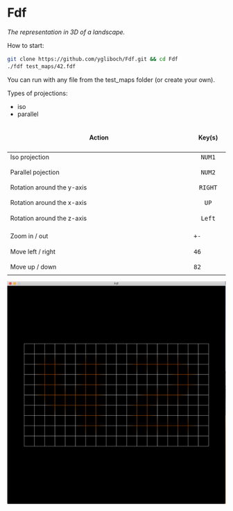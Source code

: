 # Fdf

<i>The representation in 3D of a landscape.</i>

How to start:
```bash
git clone https://github.com/ygliboch/Fdf.git && cd Fdf
./fdf test_maps/42.fdf
```
You can run with any file from the test_maps folder (or create your own).

Types of projections:
* iso
* parallel

<table width="100%">
<thead>
<tr>
<td width="65%" height="60px" align="center" cellpadding="0">
<strong>Action</strong>
</td>
<td width="10%" align="center" cellpadding="0">
<span style="width:70px">&nbsp;</span><strong>Key(s)</strong><span style="width:50px">&nbsp;</span>
</td>
</tr>
</thead>
<tbody>
<tr>
<td valign="top" height="30px">Iso projection</td>
<td valign="top" align="center"><kbd>NUM1</kbd></td>
</tr>
<tr>
<td valign="top" height="30px">Parallel pojection</td>
<td valign="top" align="center"><kbd>NUM2</kbd></td>
</tr>
<tr>
<td valign="top" height="30px">Rotation around the y-axis</td>
<td valign="top" align="center"><kbd>RIGHT</kbd></td></td>
</tr>
<tr>
<td valign="top" height="30px">Rotation around the x-axis</td>
<td valign="top" align="center"><kbd>UP</kbd></td></td>
</tr>
<tr>
<td valign="top" height="30px">Rotation around the z-axis</td>
<td valign="top" align="center"><kbd>Left</kbd></td></td>
</tr>
<tr>
<td valing="top" height="30px">Zoom in / out</td>
<td valing="top" aling="centre"><kbd>+</kbd><kbd>-</kbd></td></td>
</tr>
<tr>
<td valing="top" height="30px">Move left / right</td>
<td valing="top" aling="centre"><kbd>4</kbd><kbd>6</kbd></td></td>
</tr>
<tr>
<td valing="top" height="30px">Move up / down</td>
<td valing="top" aling="centre"><kbd>8</kbd><kbd>2</kbd></td></td>
</tr>
</tbody>
</table>

![screen](https://github.com/ygliboch/Fdf/blob/master/Screenshots/ezgif.com-video-to-gif%20(2).gif)
